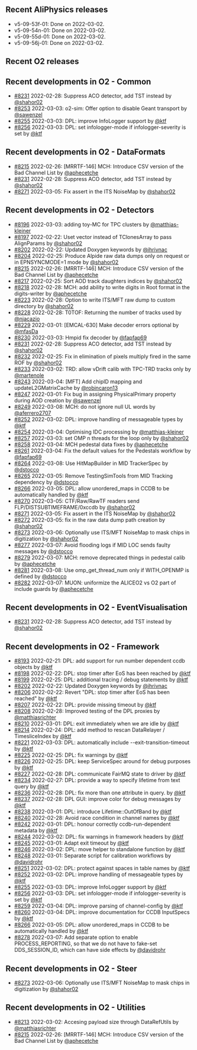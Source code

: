 ## Recent AliPhysics releases
- v5-09-53f-01: Done on 2022-03-02.
- v5-09-54n-01: Done on 2022-03-02.
- v5-09-55d-01: Done on 2022-03-02.
- v5-09-56j-01: Done on 2022-03-02.
## Recent O2 releases
## Recent developments in O2 - Common
- [\#8231](https://github.com/AliceO2Group/AliceO2/pull/8231) 2022-02-28: Suppress ACO detector, add TST instead by [@shahor02](https://github.com/shahor02)
- [\#8253](https://github.com/AliceO2Group/AliceO2/pull/8253) 2022-03-03: o2-sim: Offer option to disable Geant transport by [@sawenzel](https://github.com/sawenzel)
- [\#8255](https://github.com/AliceO2Group/AliceO2/pull/8255) 2022-03-03: DPL: improve InfoLogger support by [@ktf](https://github.com/ktf)
- [\#8256](https://github.com/AliceO2Group/AliceO2/pull/8256) 2022-03-03: DPL: set infologger-mode if infologger-severity is set by [@ktf](https://github.com/ktf)
## Recent developments in O2 - DataFormats
- [\#8215](https://github.com/AliceO2Group/AliceO2/pull/8215) 2022-02-26: [MRRTF-146] MCH: Introduce CSV version of the Bad Channel List by [@aphecetche](https://github.com/aphecetche)
- [\#8231](https://github.com/AliceO2Group/AliceO2/pull/8231) 2022-02-28: Suppress ACO detector, add TST instead by [@shahor02](https://github.com/shahor02)
- [\#8271](https://github.com/AliceO2Group/AliceO2/pull/8271) 2022-03-05: Fix assert in the ITS NoiseMap by [@shahor02](https://github.com/shahor02)
## Recent developments in O2 - Detectors
- [\#8196](https://github.com/AliceO2Group/AliceO2/pull/8196) 2022-03-03: adding toy-MC for TPC clusters by [@matthias-kleiner](https://github.com/matthias-kleiner)
- [\#8197](https://github.com/AliceO2Group/AliceO2/pull/8197) 2022-02-22: Uset vector instead of TClonesArray to pass AlignParams by [@shahor02](https://github.com/shahor02)
- [\#8202](https://github.com/AliceO2Group/AliceO2/pull/8202) 2022-02-22: Updated Doxygen  keywords by [@ihrivnac](https://github.com/ihrivnac)
- [\#8204](https://github.com/AliceO2Group/AliceO2/pull/8204) 2022-02-25: Produce Alpide raw data dumps only on request or in EPNSYNCMODE=1 mode by [@shahor02](https://github.com/shahor02)
- [\#8215](https://github.com/AliceO2Group/AliceO2/pull/8215) 2022-02-26: [MRRTF-146] MCH: Introduce CSV version of the Bad Channel List by [@aphecetche](https://github.com/aphecetche)
- [\#8217](https://github.com/AliceO2Group/AliceO2/pull/8217) 2022-02-25: Sort AOD track daughters indices by [@shahor02](https://github.com/shahor02)
- [\#8218](https://github.com/AliceO2Group/AliceO2/pull/8218) 2022-02-28: MCH: add ability to write digits in Root format in the digits-writer by [@aphecetche](https://github.com/aphecetche)
- [\#8223](https://github.com/AliceO2Group/AliceO2/pull/8223) 2022-02-28: Option to write ITS/MFT raw dump to custom directory by [@shahor02](https://github.com/shahor02)
- [\#8228](https://github.com/AliceO2Group/AliceO2/pull/8228) 2022-02-28: T0TOF: Returning the number of tracks used by [@njacazio](https://github.com/njacazio)
- [\#8229](https://github.com/AliceO2Group/AliceO2/pull/8229) 2022-03-01: [EMCAL-630] Make decoder errors optional by [@mfasDa](https://github.com/mfasDa)
- [\#8230](https://github.com/AliceO2Group/AliceO2/pull/8230) 2022-03-03: Hmpid fix decoder by [@fapfap69](https://github.com/fapfap69)
- [\#8231](https://github.com/AliceO2Group/AliceO2/pull/8231) 2022-02-28: Suppress ACO detector, add TST instead by [@shahor02](https://github.com/shahor02)
- [\#8232](https://github.com/AliceO2Group/AliceO2/pull/8232) 2022-02-25: Fix in elimination of pixels multiply fired in the same ROF by [@shahor02](https://github.com/shahor02)
- [\#8233](https://github.com/AliceO2Group/AliceO2/pull/8233) 2022-03-02: TRD: allow vDrift calib with TPC-TRD tracks only by [@martenole](https://github.com/martenole)
- [\#8243](https://github.com/AliceO2Group/AliceO2/pull/8243) 2022-03-04: [MFT] Add chipID mapping and updateL2GMatrixCache  by [@robincaron13](https://github.com/robincaron13)
- [\#8247](https://github.com/AliceO2Group/AliceO2/pull/8247) 2022-03-01: Fix bug in assigning PhysicalPrimary property during AOD creation by [@sawenzel](https://github.com/sawenzel)
- [\#8249](https://github.com/AliceO2Group/AliceO2/pull/8249) 2022-03-08: MCH: do not ignore null UL words by [@aferrero2707](https://github.com/aferrero2707)
- [\#8252](https://github.com/AliceO2Group/AliceO2/pull/8252) 2022-03-02: DPL: improve handling of messageable types by [@ktf](https://github.com/ktf)
- [\#8254](https://github.com/AliceO2Group/AliceO2/pull/8254) 2022-03-04: Optimising IDC processing by [@matthias-kleiner](https://github.com/matthias-kleiner)
- [\#8257](https://github.com/AliceO2Group/AliceO2/pull/8257) 2022-03-03: set OMP n threads for the loop only by [@shahor02](https://github.com/shahor02)
- [\#8258](https://github.com/AliceO2Group/AliceO2/pull/8258) 2022-03-04: MCH pedestal data fixes by [@aphecetche](https://github.com/aphecetche)
- [\#8261](https://github.com/AliceO2Group/AliceO2/pull/8261) 2022-03-04: Fix the default values for the Pedestals workflow by [@fapfap69](https://github.com/fapfap69)
- [\#8264](https://github.com/AliceO2Group/AliceO2/pull/8264) 2022-03-08: Use HitMapBuilder in MID TrackerSpec by [@dstocco](https://github.com/dstocco)
- [\#8265](https://github.com/AliceO2Group/AliceO2/pull/8265) 2022-03-05: Remove TestingSimTools from MID Tracking dependency by [@dstocco](https://github.com/dstocco)
- [\#8266](https://github.com/AliceO2Group/AliceO2/pull/8266) 2022-03-05: DPL: allow unordered_maps in CCDB to be automatically handled by [@ktf](https://github.com/ktf)
- [\#8270](https://github.com/AliceO2Group/AliceO2/pull/8270) 2022-03-05: CTF/Raw/RawTF readers send FLP/DISTSUBTIMEFRAME/0xccdb by [@shahor02](https://github.com/shahor02)
- [\#8271](https://github.com/AliceO2Group/AliceO2/pull/8271) 2022-03-05: Fix assert in the ITS NoiseMap by [@shahor02](https://github.com/shahor02)
- [\#8272](https://github.com/AliceO2Group/AliceO2/pull/8272) 2022-03-05: fix in the raw data dump path creation by [@shahor02](https://github.com/shahor02)
- [\#8273](https://github.com/AliceO2Group/AliceO2/pull/8273) 2022-03-06: Optionally use ITS/MFT NoiseMap to mask chips in digitization by [@shahor02](https://github.com/shahor02)
- [\#8277](https://github.com/AliceO2Group/AliceO2/pull/8277) 2022-03-07: Avoid flooding logs if MID LOC sends faulty messages by [@dstocco](https://github.com/dstocco)
- [\#8279](https://github.com/AliceO2Group/AliceO2/pull/8279) 2022-03-07: MCH: remove deprecated things in pedestal calib by [@aphecetche](https://github.com/aphecetche)
- [\#8281](https://github.com/AliceO2Group/AliceO2/pull/8281) 2022-03-08: Use omp_get_thread_num only if WITH_OPENMP is defined by [@dstocco](https://github.com/dstocco)
- [\#8282](https://github.com/AliceO2Group/AliceO2/pull/8282) 2022-03-07: MUON: uniformize the ALICEO2 vs O2 part of include guards by [@aphecetche](https://github.com/aphecetche)
## Recent developments in O2 - EventVisualisation
- [\#8231](https://github.com/AliceO2Group/AliceO2/pull/8231) 2022-02-28: Suppress ACO detector, add TST instead by [@shahor02](https://github.com/shahor02)
## Recent developments in O2 - Framework
- [\#8193](https://github.com/AliceO2Group/AliceO2/pull/8193) 2022-02-21: DPL: add support for run number dependent ccdb objects by [@ktf](https://github.com/ktf)
- [\#8198](https://github.com/AliceO2Group/AliceO2/pull/8198) 2022-02-22: DPL: stop timer after EoS has been reached by [@ktf](https://github.com/ktf)
- [\#8199](https://github.com/AliceO2Group/AliceO2/pull/8199) 2022-02-25: DPL: additional tracing / debug statements by [@ktf](https://github.com/ktf)
- [\#8202](https://github.com/AliceO2Group/AliceO2/pull/8202) 2022-02-22: Updated Doxygen  keywords by [@ihrivnac](https://github.com/ihrivnac)
- [\#8206](https://github.com/AliceO2Group/AliceO2/pull/8206) 2022-02-22: Revert "DPL: stop timer after EoS has been reached" by [@ktf](https://github.com/ktf)
- [\#8207](https://github.com/AliceO2Group/AliceO2/pull/8207) 2022-02-22: DPL: provide missing timeout by [@ktf](https://github.com/ktf)
- [\#8208](https://github.com/AliceO2Group/AliceO2/pull/8208) 2022-02-28: Improved testing of the DPL proxies by [@matthiasrichter](https://github.com/matthiasrichter)
- [\#8210](https://github.com/AliceO2Group/AliceO2/pull/8210) 2022-03-01: DPL: exit immediately when we are idle by [@ktf](https://github.com/ktf)
- [\#8214](https://github.com/AliceO2Group/AliceO2/pull/8214) 2022-02-24: DPL: add method to rescan DataRelayer / TimesliceIndex by [@ktf](https://github.com/ktf)
- [\#8221](https://github.com/AliceO2Group/AliceO2/pull/8221) 2022-03-03: DPL: automatically include --exit-transition-timeout by [@ktf](https://github.com/ktf)
- [\#8225](https://github.com/AliceO2Group/AliceO2/pull/8225) 2022-02-25: DPL: fix warnings by [@ktf](https://github.com/ktf)
- [\#8226](https://github.com/AliceO2Group/AliceO2/pull/8226) 2022-02-25: DPL: keep ServiceSpec around for debug purposes by [@ktf](https://github.com/ktf)
- [\#8227](https://github.com/AliceO2Group/AliceO2/pull/8227) 2022-02-28: DPL: communicate FairMQ state to driver by [@ktf](https://github.com/ktf)
- [\#8234](https://github.com/AliceO2Group/AliceO2/pull/8234) 2022-02-27: DPL: provide a way to specify lifetime from text query by [@ktf](https://github.com/ktf)
- [\#8236](https://github.com/AliceO2Group/AliceO2/pull/8236) 2022-02-28: DPL: fix more than one attribute in query. by [@ktf](https://github.com/ktf)
- [\#8237](https://github.com/AliceO2Group/AliceO2/pull/8237) 2022-02-28: DPL GUI: improve color for debug messages by [@ktf](https://github.com/ktf)
- [\#8238](https://github.com/AliceO2Group/AliceO2/pull/8238) 2022-03-01: DPL: introduce Lifetime::OutOfBand by [@ktf](https://github.com/ktf)
- [\#8240](https://github.com/AliceO2Group/AliceO2/pull/8240) 2022-02-28: Avoid race condition in channel names by [@ktf](https://github.com/ktf)
- [\#8242](https://github.com/AliceO2Group/AliceO2/pull/8242) 2022-03-01: DPL: honour correctly ccdb-run-dependent metadata by [@ktf](https://github.com/ktf)
- [\#8244](https://github.com/AliceO2Group/AliceO2/pull/8244) 2022-03-02: DPL: fix warnings in framework headers by [@ktf](https://github.com/ktf)
- [\#8245](https://github.com/AliceO2Group/AliceO2/pull/8245) 2022-03-01: Adapt exit timeout by [@ktf](https://github.com/ktf)
- [\#8246](https://github.com/AliceO2Group/AliceO2/pull/8246) 2022-03-02: DPL: move helper to standalone function by [@ktf](https://github.com/ktf)
- [\#8248](https://github.com/AliceO2Group/AliceO2/pull/8248) 2022-03-01: Separate script for calibration workflows by [@davidrohr](https://github.com/davidrohr)
- [\#8251](https://github.com/AliceO2Group/AliceO2/pull/8251) 2022-03-02: DPL: protect against spaces in table names by [@ktf](https://github.com/ktf)
- [\#8252](https://github.com/AliceO2Group/AliceO2/pull/8252) 2022-03-02: DPL: improve handling of messageable types by [@ktf](https://github.com/ktf)
- [\#8255](https://github.com/AliceO2Group/AliceO2/pull/8255) 2022-03-03: DPL: improve InfoLogger support by [@ktf](https://github.com/ktf)
- [\#8256](https://github.com/AliceO2Group/AliceO2/pull/8256) 2022-03-03: DPL: set infologger-mode if infologger-severity is set by [@ktf](https://github.com/ktf)
- [\#8259](https://github.com/AliceO2Group/AliceO2/pull/8259) 2022-03-04: DPL: improve parsing of channel-config by [@ktf](https://github.com/ktf)
- [\#8260](https://github.com/AliceO2Group/AliceO2/pull/8260) 2022-03-04: DPL: improve documentation for CCDB InputSpecs by [@ktf](https://github.com/ktf)
- [\#8266](https://github.com/AliceO2Group/AliceO2/pull/8266) 2022-03-05: DPL: allow unordered_maps in CCDB to be automatically handled by [@ktf](https://github.com/ktf)
- [\#8278](https://github.com/AliceO2Group/AliceO2/pull/8278) 2022-03-07: Add separate option to enable PROCESS_REPORTING, so that we do not have to fake-set DDS_SESSION_ID, which can have side effects by [@davidrohr](https://github.com/davidrohr)
## Recent developments in O2 - Steer
- [\#8273](https://github.com/AliceO2Group/AliceO2/pull/8273) 2022-03-06: Optionally use ITS/MFT NoiseMap to mask chips in digitization by [@shahor02](https://github.com/shahor02)
## Recent developments in O2 - Utilities
- [\#8213](https://github.com/AliceO2Group/AliceO2/pull/8213) 2022-03-02: Accesing payload size through DataRefUtils by [@matthiasrichter](https://github.com/matthiasrichter)
- [\#8215](https://github.com/AliceO2Group/AliceO2/pull/8215) 2022-02-26: [MRRTF-146] MCH: Introduce CSV version of the Bad Channel List by [@aphecetche](https://github.com/aphecetche)
